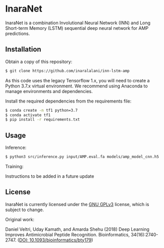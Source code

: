 # InaraNet

InaraNet is a combination Involutional Neural Network (INN) and Long Short-term Memory (LSTM) sequential deep neural network for AMP predictions.

## Installation

Obtain a copy of this repository:

```bash
$ git clone https://github.com/inaralalani/inn-lstm-amp
```

As this code uses the legacy Tensorflow 1.x, you will need to create a Python 3.7.x virtual environment. We recommend using Anaconda to manage environments and dependencies.

Install the required dependencies from the requirements file:

```bash
$ conda create -n tf1 python=3.7
$ conda activate tf1
$ pip install -r requirements.txt
```

## Usage

Inference:

```bash
$ python3 src/inference.py input/AMP.eval.fa models/amp_model_cnn.h5
```

Training:

Instructions to be added in a future update

## License

InaraNet is currently licensed under the [GNU GPLv3](https://github.com/inaralalani/inn-lstm-amp/blob/main/LICENSE) license, which is subject to change.

Original work:

Daniel Veltri, Uday Kamath, and Amarda Shehu (2018) Deep Learning Improves Antimicrobial Peptide Recognition. Bioinformatics, 34(16):2740-2747. ([DOI: 10.1093/bioinformatics/bty179](https://doi.org/10.1093/bioinformatics/bty179))